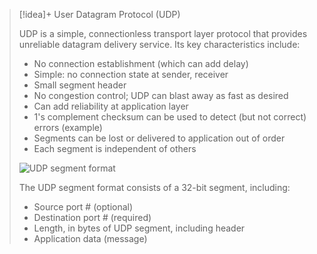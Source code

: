 > [!idea]+ User Datagram Protocol (UDP)
>
> UDP is a simple, connectionless transport layer protocol that provides unreliable datagram delivery service. Its key characteristics include:
>
> - No connection establishment (which can add delay)
> - Simple: no connection state at sender, receiver
> - Small segment header
> - No congestion control; UDP can blast away as fast as desired
> - Can add reliability at application layer
> - 1's complement checksum can be used to detect (but not correct) errors (example)
> - Segments can be lost or delivered to application out of order
> - Each segment is independent of others
>
> ![UDP segment format](image.png)
>
> The UDP segment format consists of a 32-bit segment, including:
>
> - Source port # (optional)
> - Destination port # (required)
> - Length, in bytes of UDP segment, including header
> - Application data (message)


